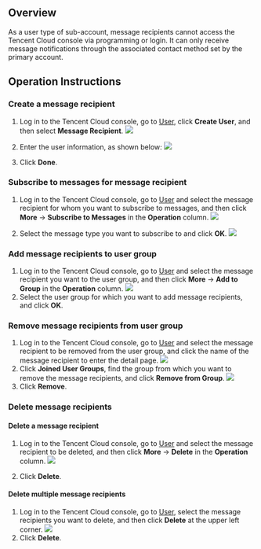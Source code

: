 ## Overview
As a user type of sub-account, message recipients cannot access the Tencent Cloud console via programming or login. It can only receive message notifications through the associated contact method set by the primary account.

## Operation Instructions

### Create a message recipient

1. Log in to the Tencent Cloud console, go to [User](https://console.cloud.tencent.com/cam), click **Create User**, and then select **Message Recipient**.
![](https://main.qcloudimg.com/raw/920b6e3600bcf614fc7767fe47e4702e.png)

2. Enter the user information, as shown below:
![](https://main.qcloudimg.com/raw/6c10fae847fab945fd82483cbc6af6e7.png)

3. Click **Done**.

### Subscribe to messages for message recipient

1. Log in to the Tencent Cloud console, go to [User](https://console.cloud.tencent.com/cam) and select the message recipient for whom you want to subscribe to messages, and then click **More** -> **Subscribe to Messages** in the **Operation** column.
![](https://main.qcloudimg.com/raw/fcb9dbffd321d7309d18832962c150c7.png)

2. Select the message type you want to subscribe to and click **OK**.
![](https://main.qcloudimg.com/raw/bda3c9ec8789385021bc4140d8ef6f27.png)

### Add message recipients to user group
1. Log in to the Tencent Cloud console, go to [User](https://console.cloud.tencent.com/cam) and select the message recipient you want to the user group, and then click **More** -> **Add to Group** in the **Operation** column.
![](https://main.qcloudimg.com/raw/44d2ecbd57aaa1bedd1f0a8b25055289.png)
2. Select the user group for which you want to add message recipients, and click **OK**.


### Remove message recipients from user group
1. Log in to the Tencent Cloud console, go to [User](https://console.cloud.tencent.com/cam) and select the message recipient to be removed from the user group, and click the name of the message recipient to enter the detail page.
![](https://main.qcloudimg.com/raw/9097874a734e5d34652680d9d4568a84.png)
2. Click **Joined User Groups**, find the group from which you want to remove the message recipients, and click **Remove from Group**.
![](https://main.qcloudimg.com/raw/f740f76509272ad74aa94079ffe4f230.png)
3. Click **Remove**.

### Delete message recipients
#### Delete a message recipient
1. Log in to the Tencent Cloud console, go to [User](https://console.cloud.tencent.com/cam) and select the message recipient to be deleted, and then click **More** -> **Delete** in the **Operation** column.
![](https://main.qcloudimg.com/raw/b90c0a348cc4264c2a549cd86883adba.png)

2. Click **Delete**.

#### Delete multiple message recipients
1. Log in to the Tencent Cloud console, go to [User](https://console.cloud.tencent.com/cam), select the message recipients you want to delete, and then click **Delete** at the upper left corner.
![](https://main.qcloudimg.com/raw/339a1322aeac39e44e76b11b16cddd73.png)
2. Click **Delete**.


